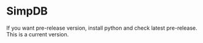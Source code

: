 # SimpDB
If you want pre-release version, install python and check latest pre-release.
This is a current version.
